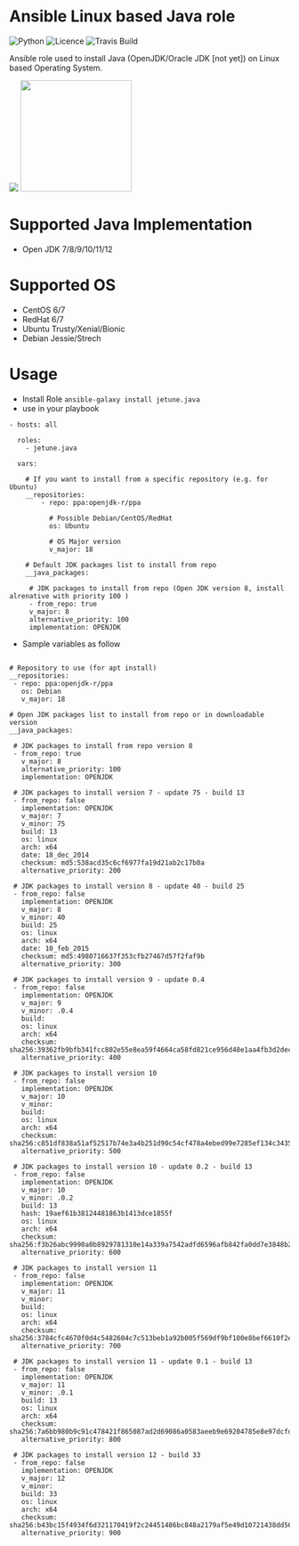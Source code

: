 # Ansible Linux based Java role

![Python](https://img.shields.io/pypi/pyversions/testinfra.svg?style=flat)
![Licence](https://img.shields.io/github/license/kube-cloud/ansible-role-java.svg?style=flat)
![Travis Build](https://img.shields.io/travis/kube-cloud/ansible-role-java.svg?style=flat)


Ansible role used to install Java (OpenJDK/Oracle JDK [not yet]) on Linux based Operating System.

[![](https://kube-cloud.com/images/branding/logo/kubecloud-logo-single_writing_horizontal_color_300x112px.png)](https://www.kube-cloud.com/)
<img width="200" src="https://getvectorlogo.com/wp-content/uploads/2019/01/red-hat-ansible-vector-logo.png">  

# Supported Java Implementation

* Open JDK 7/8/9/10/11/12

# Supported OS

* CentOS 6/7
* RedHat 6/7
* Ubuntu Trusty/Xenial/Bionic
* Debian Jessie/Strech

# Usage

* Install Role ``` ansible-galaxy install jetune.java ```
* use in your playbook
```
- hosts: all

  roles:
    - jetune.java

  vars:
    
    # If you want to install from a specific repository (e.g. for Ubuntu)
	__repositories:
 		- repo: ppa:openjdk-r/ppa
 		  
 		  # Possible Debian/CentOS/RedHat
		  os: Ubuntu
		  
		  # OS Major version
		  v_major: 18

	# Default JDK packages list to install from repo
	__java_packages:

 	 # JDK packages to install from repo (Open JDK version 8, install alrenative with priority 100 )
 	 - from_repo: true
 	 v_major: 8
 	 alternative_priority: 100
 	 implementation: OPENJDK
```

* Sample variables as follow

```

# Repository to use (for apt install)
__repositories:
 - repo: ppa:openjdk-r/ppa
   os: Debian
   v_major: 18

# Open JDK packages list to install from repo or in downloadable version
__java_packages:

 # JDK packages to install from repo version 8
 - from_repo: true
   v_major: 8
   alternative_priority: 100
   implementation: OPENJDK

 # JDK packages to install version 7 - update 75 - build 13
 - from_repo: false
   implementation: OPENJDK
   v_major: 7
   v_minor: 75
   build: 13
   os: linux
   arch: x64
   date: 18_dec_2014
   checksum: md5:538acd35c6cf6977fa19d21ab2c17b0a
   alternative_priority: 200

 # JDK packages to install version 8 - update 40 - build 25
 - from_repo: false
   implementation: OPENJDK
   v_major: 8
   v_minor: 40
   build: 25
   os: linux
   arch: x64
   date: 10_feb_2015
   checksum: md5:4980716637f353cfb27467d57f2faf9b
   alternative_priority: 300

 # JDK packages to install version 9 - update 0.4
 - from_repo: false
   implementation: OPENJDK
   v_major: 9
   v_minor: .0.4
   build:
   os: linux
   arch: x64
   checksum: sha256:39362fb9bfb341fcc802e55e8ea59f4664ca58fd821ce956d48e1aa4fb3d2dec
   alternative_priority: 400

 # JDK packages to install version 10
 - from_repo: false
   implementation: OPENJDK
   v_major: 10
   v_minor:
   build:
   os: linux
   arch: x64
   checksum: sha256:c851df838a51af52517b74e3a4b251d90c54cf478a4ebed99e7285ef134c3435
   alternative_priority: 500

 # JDK packages to install version 10 - update 0.2 - build 13
 - from_repo: false
   implementation: OPENJDK
   v_major: 10
   v_minor: .0.2
   build: 13
   hash: 19aef61b38124481863b1413dce1855f
   os: linux
   arch: x64
   checksum: sha256:f3b26abc9990a0b8929781310e14a339a7542adfd6596afb842fa0dd7e3848b2
   alternative_priority: 600

 # JDK packages to install version 11
 - from_repo: false
   implementation: OPENJDK
   v_major: 11
   v_minor:
   build:
   os: linux
   arch: x64
   checksum: sha256:3784cfc4670f0d4c5482604c7c513beb1a92b005f569df9bf100e8bef6610f2e
   alternative_priority: 700

 # JDK packages to install version 11 - update 0.1 - build 13
 - from_repo: false
   implementation: OPENJDK
   v_major: 11
   v_minor: .0.1
   build: 13
   os: linux
   arch: x64
   checksum: sha256:7a6bb980b9c91c478421f865087ad2d69086a0583aeeb9e69204785e8e97dcfd
   alternative_priority: 800

 # JDK packages to install version 12 - build 33
 - from_repo: false
   implementation: OPENJDK
   v_major: 12
   v_minor:
   build: 33
   os: linux
   arch: x64
   checksum: sha256:b43bc15f4934f6d321170419f2c24451486bc848a2179af5e49d10721438dd56
   alternative_priority: 900
```
